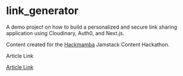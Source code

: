 # link_generator

A demo project on how to build a personalized and secure link sharing application using Cloudinary, Auth0, and Next.js.

Content created for the [Hackmamba](https://content.hackmamba.io/) Jamstack Content Hackathon.


Article Link

[Article Link](https://dev.to/hackmamba/create-a-personalized-link-generator-with-cloudinary-auth0-o6c)
